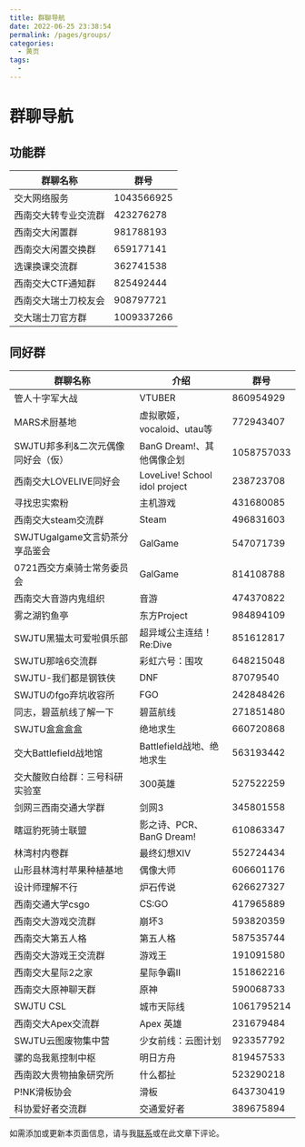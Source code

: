 ```yaml
---
title: 群聊导航
date: 2022-06-25 23:38:54
permalink: /pages/groups/
categories:
  - 黄页
tags:
  - 
---
```


<!-- markdownlint-disable MD025 MD033 -->

# 群聊导航

## 功能群

| **群聊名称**   | **群号**     |
|------------|------------|
| 交大网络服务 | 1043566925 |
| 西南交大转专业交流群 | 423276278  |
| 西南交大闲置群    | 981788193  |
| 西南交大闲置交换群  | 659177141  |
| 选课换课交流群    | 362741538  |
| 西南交大CTF通知群 | 825492444  |
| 西南交大瑞士刀校友会 | 908797721  |
| 交大瑞士刀官方群   | 1009337266 |

## 同好群

| 群聊名称                  | 介绍                            | 群号         |
|-----------------------|-------------------------------|------------|
| 管人十字军大战               | VTUBER                        | 860954929  |
| MARS术厨基地              | 虚拟歌姬，vocaloid、utau等           | 772943407  |
| SWJTU邦多利&二次元偶像同好会（仮）  | BanG Dream!、其他偶像企划            | 1058757033 |
| 西南交大LOVELIVE同好会       | LoveLive! School idol project | 238723708  |
| 寻找忠实索粉                | 主机游戏                          | 431680085  |
| 西南交大steam交流群          | Steam                         | 496831603  |
| SWJTUgalgame文言奶茶分享品鉴会 | GalGame                       | 547071739  |
| 0721西交方桌骑士常务委员会       | GalGame                       | 814108788  |
| 西南交大音游内鬼组织            | 音游                            | 474370822  |
| 雾之湖钓鱼亭                | 东方Project                     | 984894109  |
| SWJTU黑猫太可爱啦俱乐部        | 超异域公主连结！Re:Dive               | 851612817  |
| SWJTU那啥6交流群           | 彩虹六号：围攻                       | 648215048  |
| SWJTU-我们都是钢铁侠         | DNF                           | 87079540   |
| SWJTUのfgo弃坑收容所        | FGO                           | 242848426  |
| 同志，碧蓝航线了解一下           | 碧蓝航线                          | 271851480  |
| SWJTU盒盒盒盒             | 绝地求生                          | 660720868  |
| 交大Battlefield战地馆      | Battlefield战地、绝地求生            | 563193442  |
| 交大酸败白给群：三号科研实验室       | 300英雄                         | 527522259  |
| 剑网三西南交通大学群            | 剑网3                           | 345801558  |
| 瞎逗豹死骑士联盟              | 影之诗、PCR、BanG Dream!           | 610863347  |
| 林湾村内卷群                | 最终幻想XIV                       | 552724434  |
| 山形县林湾村苹果种植基地          | 偶像大师                          | 606601176  |
| 设计师理解不行               | 炉石传说                          | 626627327  |
| 西南交通大学csgo            | CS:GO                         | 417965889  |
| 西南交大游戏交流群             | 崩坏3                           | 593820359  |
| 西南交大第五人格              | 第五人格                          | 587535744  |
| 西南交大游戏王交流群            | 游戏王                           | 191091580  |
| 西南交大星际2之家             | 星际争霸II                        | 151862216  |
| 西南交大原神聊天群             | 原神                            | 590068733  |
| SWJTU CSL             | 城市天际线                         | 1061795214 |
| 西南交大Apex交流群           | Apex 英雄                       | 231679484  |
| SWJTU云图废物集中营          | 少女前线：云图计划                     | 923357792  |
| 骡的岛我氪控制中枢             | 明日方舟                          | 819457533  |
| 西南跤大贵物抽象研究所           | 什么都扯                          | 523290218  |
| P!NK滑板协会              | 滑板                            | 643730419  |
| 科协爱好者交流群              | 交通爱好者                         | 389675894  |

如需添加或更新本页面信息，请与我[联系](/about/#联系)或在此文章下评论。

